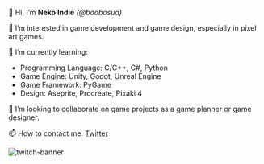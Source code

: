 👋 Hi, I’m **Neko Indie** *(@boobosua)*
 
👀 I’m interested in game development and game design, especially in pixel art games.
 
🌱 I’m currently learning:
* Programming Language: C/C++, C#, Python
* Game Engine: Unity, Godot, Unreal Engine
* Game Framework: PyGame
* Design: Aseprite, Procreate, Pixaki 4
       
💞️ I’m looking to collaborate on game projects as a game planner or game designer.
 
📫 How to contact me: [Twitter](https://twitter.com/nekoindie)
 
 
 
 ![twitch-banner](https://user-images.githubusercontent.com/9868354/133361001-b1d4df04-a30c-4942-b96f-df86fc2c0584.png)


<!---
boobosua/boobosua is a ✨ special ✨ repository because its `README.md` (this file) appears on your GitHub profile.
You can click the Preview link to take a look at your changes.
--->

